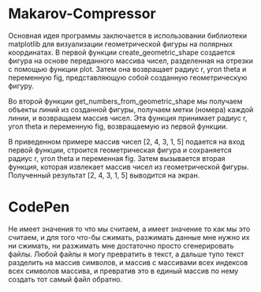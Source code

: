 # Makarov-Compressor
Основная идея программы заключается в использовании библиотеки matplotlib для визуализации геометрической фигуры на полярных координатах. В первой функции create_geometric_shape создается фигура на основе переданного массива чисел, разделенная на отрезки с помощью функции plot. Затем она возвращает радиус r, угол theta и переменную fig, представляющую собой созданную геометрическую фигуру.

Во второй функции get_numbers_from_geometric_shape мы получаем объекты линий из созданной фигуры, получаем метки (номера) каждой линии, и возвращаем массив чисел. Эта функция принимает радиус r, угол theta и переменную fig, возвращаемую из первой функции.

В приведенном примере массив чисел [2, 4, 3, 1, 5] подается на вход первой функции, строится геометрическая фигура и сохраняется радиус r, угол theta и переменная fig. Затем вызывается вторая функция, которая извлекает массив чисел из геометрической фигуры. Полученный результат [2, 4, 3, 1, 5] выводится на экран.

# CodePen
Не имеет значения то что мы считаем, а имеет значение то как мы это считаем, и для того что-бы сжимать, разжимать данные мне нужно их ни сжимать, ни разжимать мне достаточно просто сгенерировать файлы. Любой файлы я могу превратить в текст, а дальше тупо текст разделить на массив символов, и массив с массивами всех индексов всех символов массива, и превратив это в единый массив по нему создать тот самый файл обратно.
